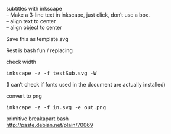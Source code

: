 subtitles with inkscape  
&#8211; Make a 3-line text in inkscape, just click, don&#8217;t use a box.  
&#8211; align text to center  
&#8211; align object to center

Save this as template.svg

Rest is bash fun / replacing

check width

<pre>inkscape -z -f testSub.svg -W</pre>

(I can&#8217;t check if fonts used in the document are actually installed)

convert to png

<pre>inkscape -z -f in.svg -e out.png</pre>

primitive breakapart bash  
<http://paste.debian.net/plain/70069>